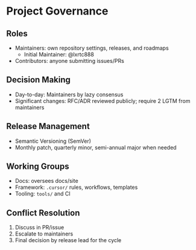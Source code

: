 # Project Governance

## Roles
- Maintainers: own repository settings, releases, and roadmaps
  - Initial Maintainer: @lxrtc888
- Contributors: anyone submitting issues/PRs

## Decision Making
- Day-to-day: Maintainers by lazy consensus
- Significant changes: RFC/ADR reviewed publicly; require 2 LGTM from maintainers

## Release Management
- Semantic Versioning (SemVer)
- Monthly patch, quarterly minor, semi-annual major when needed

## Working Groups
- Docs: oversees docs/site
- Framework: `.cursor/` rules, workflows, templates
- Tooling: `tools/` and CI

## Conflict Resolution
1. Discuss in PR/issue
2. Escalate to maintainers
3. Final decision by release lead for the cycle


